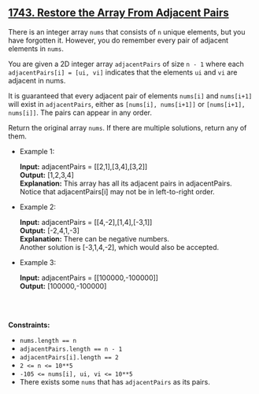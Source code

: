 ## [1743. Restore the Array From Adjacent Pairs](https://leetcode.com/problems/restore-the-array-from-adjacent-pairs/?envType=daily-question&envId=2023-11-10)

There is an integer array `nums` that consists of `n` unique elements, but you have forgotten it. However, you do remember every pair of adjacent elements in `nums`.

You are given a 2D integer array `adjacentPairs` of size `n - 1` where each `adjacentPairs[i] = [ui, vi]` indicates that the elements `ui` and `vi` are adjacent in nums.

It is guaranteed that every adjacent pair of elements `nums[i]` and `nums[i+1]` will exist in `adjacentPairs`, either as `[nums[i], nums[i+1]]` or `[nums[i+1], nums[i]]`. The pairs can appear in any order.

Return the original array `nums`. If there are multiple solutions, return any of them.

 
- Example 1:

    **Input:** adjacentPairs = [[2,1],[3,4],[3,2]]  
    **Output:** [1,2,3,4]  
    **Explanation:** This array has all its adjacent pairs in adjacentPairs.  
    Notice that adjacentPairs[i] may not be in left-to-right order.

- Example 2:

    **Input:** adjacentPairs = [[4,-2],[1,4],[-3,1]]  
    **Output:** [-2,4,1,-3]  
    **Explanation:** There can be negative numbers.  
    Another solution is [-3,1,4,-2], which would also be accepted.

- Example 3:

    **Input:** adjacentPairs = [[100000,-100000]]  
    **Output:** [100000,-100000]

<br>
<br>

**Constraints:**

- `nums.length == n  `
- `adjacentPairs.length == n - 1`
- `adjacentPairs[i].length == 2`  
- `2 <= n <= 10**5`  
- `-105 <= nums[i], ui, vi <= 10**5`  
- There exists some `nums` that has `adjacentPairs` as its pairs.  